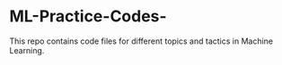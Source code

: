 # ML-Practice-Codes-
This repo contains code files for different topics and tactics in Machine Learning.

